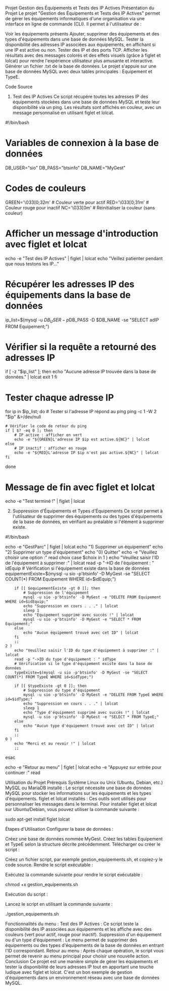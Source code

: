 Projet Gestion des Équipements et Tests des IP Actives
Présentation du Projet
Le projet "Gestion des Équipements et Tests des IP Actives" permet de gérer les équipements informatiques d'une organisation via une interface en ligne de commande (CLI). Il permet à l'utilisateur de :

Voir les équipements présents
Ajouter, supprimer des équipements et des types d'équipements dans une base de données MySQL.
Tester la disponibilité des adresses IP associées aux équipements, en affichant si une IP est active ou non.
Tester des IP et des ports TCP.
Afficher les résultats avec des messages colorés et des effets visuels (grâce à figlet et lolcat) pour rendre l'expérience utilisateur plus amusante et interactive.
Générer un fichier .txt de la base de données.
Le projet s'appuie sur une base de données MySQL avec deux tables principales : Equipement et TypeE.

Code Source
1. Test des IP Actives
Ce script récupère toutes les adresses IP des équipements stockées dans une base de données MySQL et teste leur disponibilité via un ping. Les résultats sont affichés en couleur, avec un message personnalisé en utilisant figlet et lolcat.

#!/bin/bash

# Variables de connexion à la base de données
DB_USER="sio"
DB_PASS="btsinfo"
DB_NAME="MyGest"

# Codes de couleurs
GREEN='\033[0;32m'   # Couleur verte pour actif
RED='\033[0;31m'     # Couleur rouge pour inactif
NC='\033[0m'         # Réinitialiser la couleur (sans couleur)

# Afficher un message d'introduction avec figlet et lolcat
echo -e "Test des IP Actives" | figlet | lolcat
echo "Veillez patienter pendant que nous testons les IP..."

# Récupérer les adresses IP des équipements dans la base de données
ip_list=$(mysql -u $DB_USER -p$DB_PASS -D $DB_NAME -se "SELECT adIP FROM Equipement;")

# Vérifier si la requête a retourné des adresses IP
if [ -z "$ip_list" ]; then
    echo "Aucune adresse IP trouvée dans la base de données." | lolcat
    exit 1
fi

# Tester chaque adresse IP
for ip in $ip_list; do
    # Tester si l'adresse IP répond au ping
    ping -c 1 -W 2 "$ip" &>/dev/null

    # Vérifier le code de retour du ping
    if [ $? -eq 0 ]; then
        # IP active : afficher en vert
        echo -e "${GREEN}L'adresse IP $ip est active.${NC}" | lolcat
    else
        # IP inactif : afficher en rouge
        echo -e "${RED}L'adresse IP $ip n'est pas active.${NC}" | lolcat
    fi
done

# Message de fin avec figlet et lolcat
echo -e "Test terminé !" | figlet | lolcat

2. Suppression d'Équipements et Types d'Équipements
Ce script permet à l'utilisateur de supprimer des équipements ou des types d'équipements de la base de données, en vérifiant au préalable si l'élément à supprimer existe.

#!/bin/bash

echo -e "GestParc" | figlet | lolcat
echo "1) Supprimer un équipement"
echo "2) Supprimer un type d'équipement"
echo "0) Quitter"
echo -e "Veuillez choisir une option :"
read choix
case $choix in
    1 )
        echo "Veuillez saisir l'ID de l'équipement à supprimer :" | lolcat
        read -p "->ID de l'équipement : " idEquip
        # Vérification si l'équipement existe dans la base de données
        equipementExiste=$(mysql -u sio -p'btsinfo' -D MyGest -se "SELECT COUNT(*) FROM Equipement WHERE id=$idEquip;")
        
        if [[ $equipementExiste -gt 0 ]]; then
            # Suppression de l'équipement
            mysql -u sio -p'btsinfo' -D MyGest -e "DELETE FROM Equipement WHERE id=$idEquip;"
            echo "Suppression en cours . . ." | lolcat
            sleep 1
            echo "Équipement supprimé avec succès !" | lolcat
            mysql -u sio -p'btsinfo' -D MyGest -e "SELECT * FROM Equipement;"
        else
            echo "Aucun équipement trouvé avec cet ID" | lolcat
        fi
        ;;
    2 )
        echo "Veuillez saisir l'ID du type d'équipement à supprimer :" | lolcat
        read -p "->ID du type d'équipement : " idType
        # Vérification si le type d'équipement existe dans la base de données
        typeExiste=$(mysql -u sio -p'btsinfo' -D MyGest -se "SELECT COUNT(*) FROM TypeE WHERE id=$idType;")
        
        if [[ $typeExiste -gt 0 ]]; then
            # Suppression du type d'équipement
            mysql -u sio -p'btsinfo' -D MyGest -e "DELETE FROM TypeE WHERE id=$idType;"
            echo "Suppression en cours . . ." | lolcat
            sleep 1
            echo "Type d'équipement supprimé avec succès !" | lolcat
            mysql -u sio -p'btsinfo' -D MyGest -e "SELECT * FROM TypeE;"
        else
            echo "Aucun type d'équipement trouvé avec cet ID" | lolcat
        fi
        ;;
    0 )
        echo "Merci et au revoir !" | lolcat
        ;;
esac

echo -e "Retour au menu" | figlet | lolcat
echo -e "Appuyez sur entrée pour continuer :"
read

Utilisation du Projet
Prérequis
Système Linux ou Unix (Ubuntu, Debian, etc.)
MySQL ou MariaDB installé : Le script nécessite une base de données MySQL pour stocker les informations sur les équipements et les types d'équipements.
figlet et lolcat installés : Ces outils sont utilisés pour personnaliser les messages dans le terminal.
Pour installer figlet et lolcat sur Ubuntu/Debian, vous pouvez utiliser la commande suivante :

sudo apt-get install figlet lolcat

Étapes d'Utilisation
Configurer la base de données :

Créez une base de données nommée MyGest.
Créez les tables Equipement et TypeE selon la structure décrite précédemment.
Télécharger ou créer le script :

Créez un fichier script, par exemple gestion_equipements.sh, et copiez-y le code source.
Rendre le script exécutable :

Exécutez la commande suivante pour rendre le script exécutable :

chmod +x gestion_equipements.sh

Exécution du script :

Lancez le script en utilisant la commande suivante :

./gestion_equipements.sh

Fonctionnalités du menu :
Test des IP Actives : Ce script teste la disponibilité des IP associées aux équipements et les affiche avec des couleurs (vert pour actif, rouge pour inactif).
Suppression d'un équipement ou d'un type d'équipement : Le menu permet de supprimer des équipements ou des types d'équipements de la base de données en entrant l'ID correspondant.
Retour au menu : Après chaque opération, le script vous permet de revenir au menu principal pour choisir une nouvelle action.
Conclusion
Ce projet est une manière simple de gérer les équipements et tester la disponibilité de leurs adresses IP tout en apportant une touche ludique avec figlet et lolcat. C'est un bon exemple de gestion d'équipements dans un environnement réseau avec une base de données MySQL.




